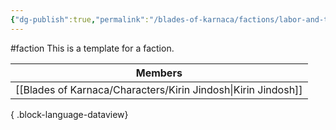 ```yaml
---
{"dg-publish":true,"permalink":"/blades-of-karnaca/factions/labor-and-trade/jindosh-clockworks/"}
---
```


#faction 
This is a template for a faction.

| Members                                                          |
| ---------------------------------------------------------------- |
| [[Blades of Karnaca/Characters/Kirin Jindosh\|Kirin Jindosh]] |

{ .block-language-dataview}
